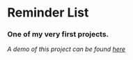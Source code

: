 # Reminder List

### One of my very first projects.

*A demo of this project can be found [here](https://vladmrn.github.io/reminderList/)*
